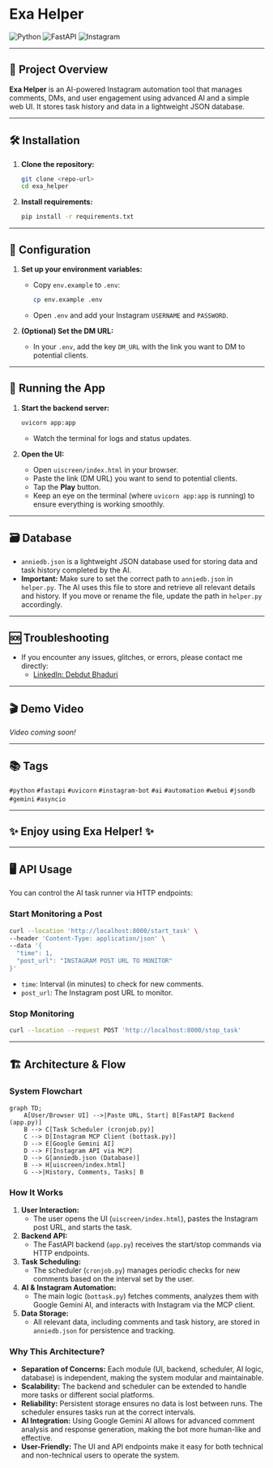 # Exa Helper

![Python](https://img.shields.io/badge/Python-3.8%2B-blue?logo=python)
![FastAPI](https://img.shields.io/badge/FastAPI-uvicorn-green?logo=fastapi)
![Instagram](https://img.shields.io/badge/Instagram-Bot-purple?logo=instagram)

---

## 🚀 Project Overview

**Exa Helper** is an AI-powered Instagram automation tool that manages comments, DMs, and user engagement using advanced AI and a simple web UI. It stores task history and data in a lightweight JSON database.

---

## 🛠️ Installation

1. **Clone the repository:**
   ```bash
   git clone <repo-url>
   cd exa_helper
   ```
2. **Install requirements:**
   ```bash
   pip install -r requirements.txt
   ```

---

## 🔐 Configuration

1. **Set up your environment variables:**
   - Copy `env.example` to `.env`:
     ```bash
     cp env.example .env
     ```
   - Open `.env` and add your Instagram `USERNAME` and `PASSWORD`.

2. **(Optional) Set the DM URL:**
   - In your `.env`, add the key `DM_URL` with the link you want to DM to potential clients.

---

## 🏁 Running the App

1. **Start the backend server:**
   ```bash
   uvicorn app:app
   ```
   - Watch the terminal for logs and status updates.

2. **Open the UI:**
   - Open `uiscreen/index.html` in your browser.
   - Paste the link (DM URL) you want to send to potential clients.
   - Tap the **Play** button.
   - Keep an eye on the terminal (where `uvicorn app:app` is running) to ensure everything is working smoothly.

---

## 🗃️ Database

- `anniedb.json` is a lightweight JSON database used for storing data and task history completed by the AI.
- **Important:** Make sure to set the correct path to `anniedb.json` in `helper.py`. The AI uses this file to store and retrieve all relevant details and history. If you move or rename the file, update the path in `helper.py` accordingly.

---

## 🆘 Troubleshooting

- If you encounter any issues, glitches, or errors, please contact me directly:
  - [LinkedIn: Debdut Bhaduri](https://www.linkedin.com/in/debdut-bhaduri-32323156/)

---

## 🎬 Demo Video

*Video coming soon!*

---

## 📚 Tags

`#python` `#fastapi` `#uvicorn` `#instagram-bot` `#ai` `#automation` `#webui` `#jsondb` `#gemini` `#asyncio`

---

## ✨ Enjoy using Exa Helper! ✨

---

## 🖥️ API Usage

You can control the AI task runner via HTTP endpoints:

### Start Monitoring a Post
```bash
curl --location 'http://localhost:8000/start_task' \
--header 'Content-Type: application/json' \
--data '{
  "time": 1,
  "post_url": "INSTAGRAM POST URL TO MONITOR"
}'
```
- `time`: Interval (in minutes) to check for new comments.
- `post_url`: The Instagram post URL to monitor.

### Stop Monitoring
```bash
curl --location --request POST 'http://localhost:8000/stop_task'
```

---

## 🏗️ Architecture & Flow

### System Flowchart

```mermaid
graph TD;
    A[User/Browser UI] -->|Paste URL, Start| B[FastAPI Backend (app.py)]
    B --> C[Task Scheduler (cronjob.py)]
    C --> D[Instagram MCP Client (bottask.py)]
    D --> E[Google Gemini AI]
    D --> F[Instagram API via MCP]
    D --> G[anniedb.json (Database)]
    B --> H[uiscreen/index.html]
    G -->|History, Comments, Tasks| B
```

### How It Works

1. **User Interaction:**
   - The user opens the UI (`uiscreen/index.html`), pastes the Instagram post URL, and starts the task.
2. **Backend API:**
   - The FastAPI backend (`app.py`) receives the start/stop commands via HTTP endpoints.
3. **Task Scheduling:**
   - The scheduler (`cronjob.py`) manages periodic checks for new comments based on the interval set by the user.
4. **AI & Instagram Automation:**
   - The main logic (`bottask.py`) fetches comments, analyzes them with Google Gemini AI, and interacts with Instagram via the MCP client.
5. **Data Storage:**
   - All relevant data, including comments and task history, are stored in `anniedb.json` for persistence and tracking.

### Why This Architecture?
- **Separation of Concerns:** Each module (UI, backend, scheduler, AI logic, database) is independent, making the system modular and maintainable.
- **Scalability:** The backend and scheduler can be extended to handle more tasks or different social platforms.
- **Reliability:** Persistent storage ensures no data is lost between runs. The scheduler ensures tasks run at the correct intervals.
- **AI Integration:** Using Google Gemini AI allows for advanced comment analysis and response generation, making the bot more human-like and effective.
- **User-Friendly:** The UI and API endpoints make it easy for both technical and non-technical users to operate the system.
